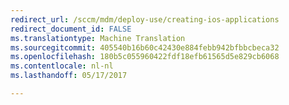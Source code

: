 ```yaml
---
redirect_url: /sccm/mdm/deploy-use/creating-ios-applications
redirect_document_id: FALSE
ms.translationtype: Machine Translation
ms.sourcegitcommit: 405540b16b60c42430e884febb942bfbbcbeca32
ms.openlocfilehash: 180b5c055960422fdf18efb61565d5e829cb6068
ms.contentlocale: nl-nl
ms.lasthandoff: 05/17/2017

---
```


